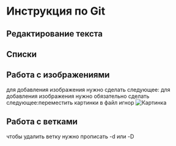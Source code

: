 # Инструкция по Git  

## Редактирование текста

## Списки

## Работа с изображениями  
для добавления изображения нужно сделать следующее:
для добавления изображения нужно обязательно сделать следующее:переместить картинки в файл игнор
![Картинка](picture.png) 
## Работа с ветками  
чтобы удалить ветку нужно прописать -d или -D

